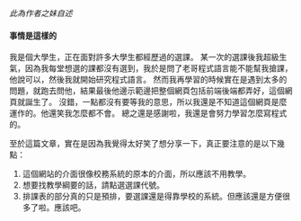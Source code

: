 *此為作者之妹自述*

#### 事情是這樣的

我是個大學生，正在面對許多大學生都經歷過的選課。
某一次的選課後我超級生氣，因為我每堂想選的課都沒有選到，我於是問了老哥程式語言能不能幫我搶課，他說可以，然後我就開始研究程式語言。
然而我再學習的時候實在是遇到太多的問題，就跑去問他，結果最後他邊示範邊把整個網頁包括前端後端都弄好，這個網頁就誕生了。
沒錯，一點都沒有要等我的意思，所以我還是不知道這個網頁是麼運作的。他還笑我怎麼都不會。
總之還是感謝啦，我還是會努力學習怎麼寫程式的。

至於這篇文章，實在是因為我覺得太好笑了想分享一下，真正要注意的是以下幾點：

1. 這個網站的介面很像校務系統的原本的介面，所以應該不用教學。
2. 想要找教學綱要的話，請點選選課代號。
3. 排課表的部分真的只是預排，要選課還是得靠學校的系統。但應該還是方便很多了啦。應該吧。